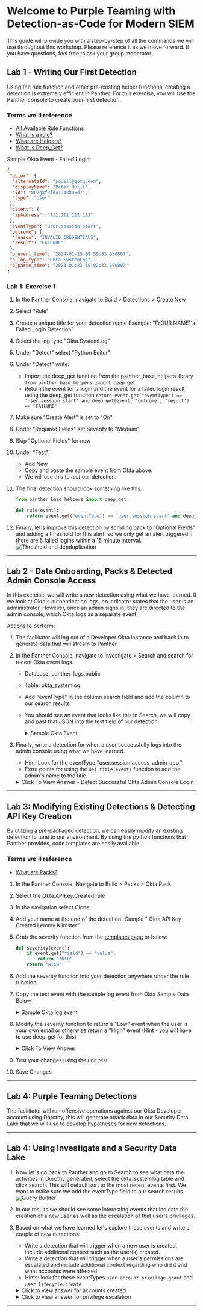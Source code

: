 
# Welcome to Purple Teaming with Detection-as-Code for Modern SIEM

This guide will provide you with a step-by-step of all the commands we will use throughout this workshop. Please reference it as we move forward. If you have questions, feel free to ask your group moderator.

## Lab 1 - Writing Our First Detection

Using the rule function and other pre-existing helper functions, creating a detection is extremely efficient in Panther. For this exercise, you will use the Panther console to create your first detection.

### Terms we'll reference

- [All Available Rule Functions](https://github.com/panther-labs/panther-analysis/blob/master/templates/example_rule.py)
- [What is a rule?](https://docs.panther.com/writing-detections/rules)
- [What are Helpers?](https://docs.panther.com/writing-detections/globals?q=helpers)
- [What is Deep_Get?](https://docs.panther.com/writing-detections/globals#deep_get)

Sample Okta Event - Failed Login:
  
``` json
{
 "actor": {
  "alternateId": "pquill@gotg.com",
  "displayName": "Peter Quill",
  "id": "0u7gkf3fd41J4kku5d7",
  "type": "User"
 },
 "client": {
  "ipAddress": "111.111.111.111"
 },
 "eventType": "user.session.start",
 "outcome": {
  "reason": "INVALID_CREDENTIALS",
  "result": "FAILURE"
 },
 "p_event_time": "2024-01-23 09:59:53.650807",
 "p_log_type": "Okta.SystemLog",
 "p_parse_time": "2023-01:23 10:02:33.650807"
}
```

### Lab 1: Exercise 1

1. In the Panther Console, navigate to Build > Detections > Create New
2. Select "Rule"
3. Create a unique title for your detection name Example: "[YOUR NAME]'s Failed Login Detection"
4. Select the log type "Okta.SystemLog"
5. Under "Detect" select "Python Editor"
6. Under "Detect" write:
    * Import the deep_get function from the panther_base_helpers library `from panther_base_helpers import deep_get`
    * Return the event for a login and the event for a failed login result using the deep_get function `return event.get("eventType") == 'user.session.start' and deep_get(event, 'outcome', 'result') == "FAILURE"`
8. Make sure "Create Alert" is set to "On" 
9. Under "Required Fields" set Severity to "Medium"
10. Skip "Optional Fields" for now
11. Under "Test":
    * Add New
    * Copy and paste the sample event from Okta above.
    * We will use this to _test_ our detection.
13. The final detection should look something like this:

    ``` python
    from panther_base_helpers import deep_get
    
    def rule(event):
        return event.get("eventType") == 'user.session.start' and deep_get(event, 'outcome', 'result') == "FAILURE"
    
    ```

14. Finally, let's improve this detection by scrolling back to "Optional Fields" and adding a threshold for this alert, so we only get an alert triggered if there are 5 failed logins within a 15 minute interval.
![Threshold and depduplication](/img/depuplication.png)

___________________________________________________

## Lab 2 - Data Onboarding, Packs & Detected Admin Console Access

In this exercise, we will write a new detection using what we have learned. If we look at Okta's authentication logs, no indicator states that the user is an administrator. However, once an admin signs in, they are directed to the admin console, which Okta logs as a separate event.

Actions to perform:

1. The facilitator will log out of a Developer Okta instance and back in to generate data that will stream to Panther.
2. In the Panther Console, navigate to Investigate > Search and search for recent Okta event logs.
    - Database: panther_logs.public
    - Table: okta_systemlog
    - Add "eventType" in the column search field and add the column to our search results
    - You should see an event that looks like this in Search, we will copy and past that JSON into the test field of our detection.

        <details>
            <summary> Sample Okta Event </summary>

        ``` json
        {
         "actor": {
          "alternateId": "lemmy@heavymetals.io",
          "displayName": "Lemmy Kilmster",
          "id": "00u84z2ve37HTBEAp5d7",
          "type": "User"
         },
         "authenticationContext": {
          "authenticationStep": 0,
          "externalSessionId": "102rfBoaRdTSyil1K5J-70qZw"
         },
         "client": {
          "device": "Computer",
          "geographicalContext": {
           "city": "Portland",
           "country": "United States",
           "geolocation": {
            "lat": 45.4085,
            "lon": -122.7981
           },
           "postalCode": "97224",
           "state": "Oregon"
          },
          "ipAddress": "50.39.221.8",
          "userAgent": {
           "browser": "CHROME",
           "os": "Mac OS X",
           "rawUserAgent": "Mozilla/5.0 (Macintosh; Intel Mac OS X 10_15_7) AppleWebKit/537.36 (KHTML, like Gecko) Chrome/109.0.0.0 Safari/537.36"
          },
          "zone": "null"
         },
         "debugContext": {
          "debugData": {
           "dtHash": "01b9e25e49f63c515ec7d3d28541bc75dfe673c35931b96a7e90f433b524e2cb",
           "requestId": "Y91XUfm5OI--q_zkmcFZiQAACSQ",
           "requestUri": "/admin/sso/callback",
           "url": "/admin/sso/callback?code=******&state=32V3eK8pCBdtyxns6tRJ_BVWKuB7_oGy"
          }
         },
         "displayMessage": "User accessing Okta admin app",
         "eventType": "user.session.access_admin_app",
         "legacyEventType": "app.admin.sso.login.success",
         "outcome": {
          "result": "SUCCESS"
         },
         "p_any_domain_names": [
          ""
         ],
         "p_any_emails": [
          "lemmy@heavymetals.io"
         ],
         "p_any_ip_addresses": [
          ""
         ],
         "p_event_time": "2023-02-03 18:49:54.461",
         "p_log_type": "Okta.SystemLog",
         "p_parse_time": "2023-02-03 18:51:36.242",
         "p_row_id": "ead08fa06833fd8afdd5ed981604",
         "p_schema_version": 0,
         "p_source_id": "1cb8ad2c-a88c-4eff-b7b7-aa9473638728",
         "p_source_label": "WorkshopOkta",
         "p_timeline": "2023-02-03 18:49:54.461",
         "published": "2023-02-03 18:49:54.461",
         "request": {
          "ipChain": [
           {
            "geographicalContext": {
             "city": "Portland",
             "country": "United States",
             "geolocation": {
              "lat": 45.4085,
              "lon": -122.7981
             },
             "postalCode": "",
             "state": "Oregon"
            },
            "ip": "",
            "version": "V4"
           }
          ]
         },
         "securityContext": {
          "asNumber": 27017,
          "asOrg": "",
          "domain": "",
          "isProxy": false,
          "isp": "fiber"
         },
         "severity": "INFO",
         "target": [
          {
           "alternateId": "lemmy@heavymetals.io",
           "displayName": "Lemmy Kilmster",
           "id": "00u84z2ve37HTBEAp5d7",
           "type": "AppUser"
          }
         ],
         "transaction": {
          "detail": {},
          "id": "Y91XUfm5OI--q_zkmcFZiQAACSQ",
          "type": "WEB"
         },
         "uuid": "8c4d4d05-a3f3-11ed-8916-39bd47e0f0ef",
         "version": "0"
        }
        ```

        </details>

3. Finally, write a detection for when a user successfully logs into the admin console using what we have learned.
    - Hint: Look for the eventType "user.session.access_admin_app."
    - Extra points for using the `def title(event)` function to add the admin's name to the title.

    <details>
    	<summary>Click To View Answer - Detect Successful Okta Admin Console Login </summary>

    ``` python
    from panther_base_helpers import deep_get
    
    def rule(event):
        return event.get("eventType") == 'user.session.access_admin_app' and deep_get(event, 'outcome', 'result') == "SUCCESS"
    
    def title(event):
        str_title = f"Okta Admin Console access by {deep_get(event,'actor','displayName')}"
        return str_title
    
    ```

    </details>

___________________________________________________

## Lab 3: Modifying Existing Detections & Detecting API Key Creation

By utilzing a pre-packaged detection, we can easily modify an existing detection to tune to our environment. By using the python functions that Panther provides, code templates are easily available.

### Terms we'll reference

- [What are Packs?](https://docs.panther.com/writing-detections/detection-packs)

1. In the Panther Console, Navigate to Build > Packs > Okta Pack
2. Select the Okta.APIKey.Created rule
3. In the navigation select Clone  
4. Add your name at the end of the detection- Sample " Okta API Key Created Lemmy Kilmster"
5. Grab the severity function from the [templates page](https://github.com/panther-labs/panther-analysis/blob/master/templates/example_rule.py) or below:

    ``` python
    def severity(event):
        if event.get("field") == "value":
            return "INFO"
        return "HIGH"
    ```

6. Add the severity function into your detection anywhere under the rule function.
7. Copy the test event with the sample log event from Okta Sample Data Below

    <details>
    	<summary>Sample Okta log event</summary>

    ``` json
    {
     "debugContext": {},
     "published": "2021-01-08 21:28:34.875",
     "eventType": "system.api_token.create",
     "version": "0",
     "legacyEventType": "api.token.create",
     "outcome": {
      "result": "SUCCESS"
     },
     "request": {},
     "uuid": "2a992f80-d1ad-4f62-900e-8c68bb72a21b",
     "severity": "INFO",
     "displayMessage": "Create API token",
     "actor": {
      "alternateId": "lemmy@heavymetals.io",
      "displayName": "Lemmy Kilmster",
      "id": "00u3q14ei6KUOm4Xi2p4",
      "type": "User"
     },
     "target": [
      {
       "id": "00Tpki36zlWjhjQ1u2p4",
       "type": "Token",
       "alternateId": "unknown",
       "displayName": "test_key",
       "details": null
      }
     ]
    }
    ```

    </details>

8. Modify the severity function to return a "Low" event when the user is your own email or otherwise return a "High" event (Hint - you will have to use deep_get for this)

    <details>
    	<summary>Click To View Answer</summary>

    ``` python
    def severity(event):
        if deep_get(event,"actor","alternateId") == "lemmy@heavymetals.io":
            return "LOW"
        return "HIGH"
    
    ```

    </details>

9. Test your changes using the unit test
10. Save Changes

___________________________________________________

## Lab 4: Purple Teaming Detections

The facilitator will run offensive operations against our Okta Developer account using Dorothy, this will generate attack data in our Security Data Lake that we will use to develop hypotheses for new detections. 



___________________________________________________

## Lab 4: Using Investigate and a Security Data Lake

1. Now let's go back to Panther and go to Search to see what data the activities in Dorothy generated, select the okta_systemlog table and click search. This will default sort to the most recent events first. We want to make sure we add the eventType field to our search results. 
    ![Query Builder ](/img/query_builder1.png)
2. In our results we should see some interesting events that indicate the creation of a new user as well as the escalation of that user's privileges.
  
3. Based on what we have learned let's explore these events and write a couple of new detections:
    - Write a detection that will trigger when a new user is created, include additional context such as the user(s) created.
    - Write a detection that will trigger when a user's permissions are escalated and include additional context regarding who did it and what accounts were affected.
    - Hints: look for these eventTypes `user.account.privilege.grant` and `user.lifecycle.create`

    <details>
    	<summary>Click to view answer for accounts created </summary>

    ``` python
  
    from panther_base_helpers import deep_get
    
    def rule(event):
        return event.get("eventType") == 'user.lifecycle.create' and deep_get(event, "outcome","result") == "SUCCESS"
    
    def title(event):
        return "New account(s) created by  " + deep_get(event,"actor","displayName")
    
    
    def get_display_names(event):
        rv = []
        target = event.get('target')
        for x in target:
            rv.append(x.get('displayName'))
        return rv
    
    def alert_context(event):
        return {"displayName": get_display_names(event)}
    ```

    </details>

    <details>
        <summary>Click to view answer for privilege escalation </summary>

    ``` python
    from panther_base_helpers import deep_get

    def rule(event):
        return event.get("eventType") == 'user.account.privilege.grant' and deep_get(event, "debugContext","debugData","privilegeGranted") == "Super administrator"

    def title(event):
        return "Privilege escalation by " + deep_get(event,"actor","displayName")
    
    def get_display_names(event):
        rv = []
        target = event.get('target')
        for x in target:
            rv.append(x.get('displayName'))
        return rv
    
    def alert_context(event):
        return {"displayName": get_display_names(event)}

    ```

    </details>
___________________________________________________

